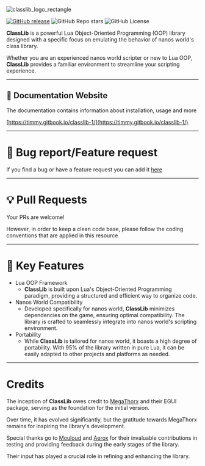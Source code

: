 ![classlib_logo_rectangle](https://github.com/Timmy-the-nobody/ClassLib/assets/51171246/e0c93725-f301-4c81-96c3-1d28ba13702a)

[![GitHub release](https://img.shields.io/github/release/Timmy-the-nobody/ClassLib.svg)](https://GitHub.com/Timmy-the-nobody/Timmy-the-nobody/ClassLib/releases/)
![GitHub Repo stars](https://img.shields.io/github/stars/Timmy-the-nobody/ClassLib)
![GitHub License](https://img.shields.io/github/license/Timmy-the-nobody/ClassLib)

<b>ClassLib</b> is a powerful Lua Object-Oriented Programming (OOP) library designed with a specific focus on emulating the behavior of nanos world's class library.

Whether you are an experienced nanos world scripter or new to Lua OOP, <b>ClassLib</b> provides a familiar environment to streamline your scripting experience.

---

## 📘 Documentation Website

The documentation contains information about installation, usage and more

[https://timmy.gitbook.io/classlib-1/](https://timmy.gitbook.io/classlib-1/)

---

# 🐛 Bug report/Feature request

If you find a bug or have a feature request you can add it [here](https://github.com/Timmy-the-nobody/ClassLib/issues/new/choose)

---

# 💡 Pull Requests

Your PRs are welcome!

However, in order to keep a clean code base, please follow the coding conventions that are applied in this resource

---

# 📑 Key Features

- Lua OOP Framework
  - <b>ClassLib</b> is built upon Lua's Object-Oriented Programming paradigm, providing a structured and efficient way to organize code.
- Nanos World Compatibility
  - Developed specifically for nanos world, <b>ClassLib</b> minimizes dependencies on the game, ensuring optimal compatibility. The library is crafted to seamlessly integrate into nanos world's scripting environment.
- Portability
  - While <b>ClassLib</b> is tailored for nanos world, it boasts a high degree of portability. With 95% of the library written in pure Lua, it can be easily adapted to other projects and platforms as needed.

------

# Credits

The inception of <b>ClassLib</b> owes credit to [MegaThorx](https://github.com/MegaThorx) and their EGUI package, serving as the foundation for the initial version.

Over time, it has evolved significantly, but the gratitude towards MegaThorx remains for inspiring the library's development.

Special thanks go to [Mouloud](https://github.com/MouloudP) and [Aerox](https://github.com/aeroxfr) for their invaluable contributions in testing and providing feedback during the early stages of the library.

Their input has played a crucial role in refining and enhancing the library.
